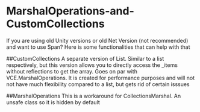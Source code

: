 # MarshalOperations-and-CustomCollections
If you are using old Unity versions or old Net Version (not recommended) and want to use Span? Here is some functionalities that can help with that

##CustomCollections
A separate version of List. Similar to a list respectively, but this version allows you to directly access the _items without 
reflections to get the array. Goes on par with VCE.MarshalOperations. It is created for performance purposes and will not
not have much flexibility compared to a list, but gets rid of certain isssues

##MarshalOperations
This is a workaround for CollectionsMarshal. An unsafe class so it is hidden by default
